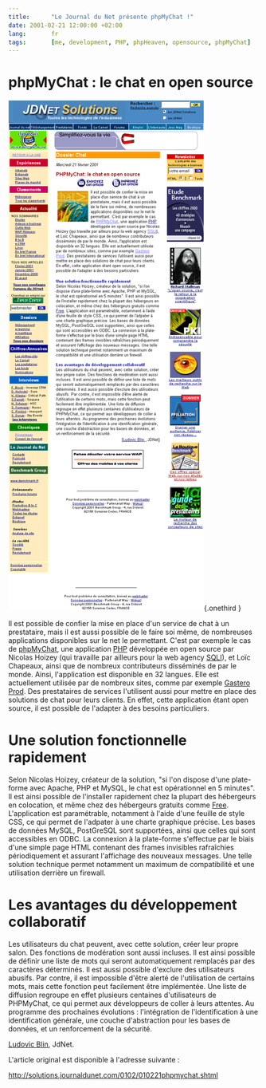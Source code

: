 ```yaml
---
title:      "Le Journal du Net présente phpMyChat !"
date: 2001-02-21 12:00:00 +02:00
lang:       fr
tags:       [me, development, PHP, phpHeaven, opensource, phpMyChat]
---
```


# phpMyChat : le chat en open source

![](jdnet_phpmychat.png "L'article dans le JdNet"){.onethird }

Il est possible de confier la mise en place d'un service de chat à un prestataire, mais il est aussi possible de le faire soi même, de nombreuses applications disponibles sur le net le permettant. C'est par exemple le cas de [phpMyChat](http://www.phpheaven.net/phpmychat:home), une application [PHP](http://www.php.net/) développée en open source par Nicolas Hoizey (qui travaille par ailleurs pour la web agency [SQLI](http://www.sqli.fr/)), et Loïc Chapeaux, ainsi que de nombreux contributeurs disséminés de par le monde. Ainsi, l'application est disponible en 32 langues. Elle est actuellement utilisée par de nombreux sites, comme par exemple [Gastero Prod](http://www.gasteroprod.com/). Des prestataires de services l'utilisent aussi pour mettre en place des solutions de chat pour leurs clients. En effet, cette application étant open source, il est possible de l'adapter à des besoins particuliers.

# Une solution fonctionnelle rapidement

Selon Nicolas Hoizey, créateur de la solution, "si l'on dispose d'une plate-forme avec Apache, PHP et MySQL, le chat est opérationnel en 5 minutes". Il est ainsi possible de l'installer rapidement chez la plupart des hébergeurs en colocation, et même chez des hébergeurs gratuits comme [Free](http://www.free.fr/). L'application est paramétrable, notamment à l'aide d'une feuille de style CSS, ce qui permet de l'adpater à une charte graphique précise. Les bases de données MySQL, PostGreSQL sont supportées, ainsi que celles qui sont accessibles en ODBC. La connexion à la plate-forme s'effectue par le biais d'une simple page HTML contenant des frames invisibles rafraîchies périodiquement et assurant l'affichage des nouveaux messages. Une telle solution technique permet notamment un maximum de compatibilité et une utilisation derrière un firewall.

# Les avantages du développement collaboratif

Les utilisateurs du chat peuvent, avec cette solution, créer leur propre salon. Des fonctions de modération sont aussi incluses. Il est ainsi possible de définir une liste de mots qui seront automatiquement remplacés par des caractères déterminés. Il est aussi possible d'exclure des utilisateurs abusifs. Par contre, il est impossible d'être alerté de l'utilisation de certains mots, mais cette fonction peut facilement être implémentée. Une liste de diffusion regroupe en effet plusieurs centaines d'utilisateurs de PHPMyChat, ce qui permet aux développeurs de coller à leurs attentes. Au programme des prochaines évolutions : l'intégration de l'identification à une identification générale, une couche d'abstraction pour les bases de données, et un renforcement de la sécurité.

[Ludovic Blin](http://solutions.journaldunet.com/contact/redaction.shtml), JdNet.

L'article original est disponible à l'adresse suivante :

<http://solutions.journaldunet.com/0102/010221phpmychat.shtml>
